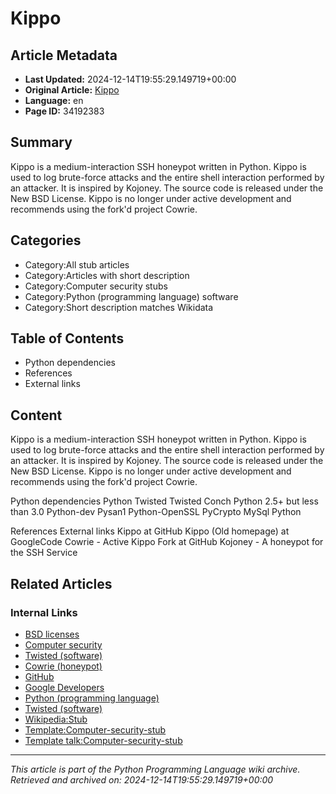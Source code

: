 # Kippo

## Article Metadata

- **Last Updated:** 2024-12-14T19:55:29.149719+00:00
- **Original Article:** [Kippo](https://en.wikipedia.org/wiki/Kippo)
- **Language:** en
- **Page ID:** 34192383

## Summary

Kippo is a medium-interaction SSH honeypot written in Python. Kippo is used to log brute-force attacks and the entire shell interaction performed by an attacker. It is inspired by Kojoney. The source code is released under the New BSD License.
Kippo is no longer under active development  and recommends using the fork'd project Cowrie.

## Categories

- Category:All stub articles
- Category:Articles with short description
- Category:Computer security stubs
- Category:Python (programming language) software
- Category:Short description matches Wikidata

## Table of Contents

- Python dependencies
- References
- External links

## Content

Kippo is a medium-interaction SSH honeypot written in Python. Kippo is used to log brute-force attacks and the entire shell interaction performed by an attacker. It is inspired by Kojoney. The source code is released under the New BSD License.
Kippo is no longer under active development  and recommends using the fork'd project Cowrie.

Python dependencies
Python Twisted
Twisted Conch
Python 2.5+ but less than 3.0
Python-dev
Pysan1
Python-OpenSSL
PyCrypto
MySql Python

References
External links
Kippo at GitHub
Kippo (Old homepage) at GoogleCode
Cowrie - Active Kippo Fork at GitHub
Kojoney - A honeypot for the SSH Service

## Related Articles

### Internal Links

- [BSD licenses](https://en.wikipedia.org/wiki/BSD_licenses)
- [Computer security](https://en.wikipedia.org/wiki/Computer_security)
- [Twisted (software)](https://en.wikipedia.org/wiki/Twisted_(software))
- [Cowrie (honeypot)](https://en.wikipedia.org/wiki/Cowrie_(honeypot))
- [GitHub](https://en.wikipedia.org/wiki/GitHub)
- [Google Developers](https://en.wikipedia.org/wiki/Google_Developers)
- [Python (programming language)](https://en.wikipedia.org/wiki/Python_(programming_language))
- [Twisted (software)](https://en.wikipedia.org/wiki/Twisted_(software))
- [Wikipedia:Stub](https://en.wikipedia.org/wiki/Wikipedia:Stub)
- [Template:Computer-security-stub](https://en.wikipedia.org/wiki/Template:Computer-security-stub)
- [Template talk:Computer-security-stub](https://en.wikipedia.org/wiki/Template_talk:Computer-security-stub)

---
_This article is part of the Python Programming Language wiki archive._
_Retrieved and archived on: 2024-12-14T19:55:29.149719+00:00_